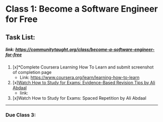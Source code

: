# Class 1: Become a Software Engineer for Free
## Task List:
##### link: https://communitytaught.org/class/become-a-software-engineer-for-free
1. [x]*Complete Coursera Learning How To Learn and submit screenshot of completion page
    - Link: https://www.coursera.org/learn/learning-how-to-learn
2. [x][Watch How to Study for Exams: Evidence-Based Revision Tips by Ali Abdaal](https://www.youtube.com/watch?v=ukLnPbIffxE)    
    - link: 
3. [x]Watch How to Study for Exams: Spaced Repetition by Ali Abdaal 

---
### Due Class 3:
